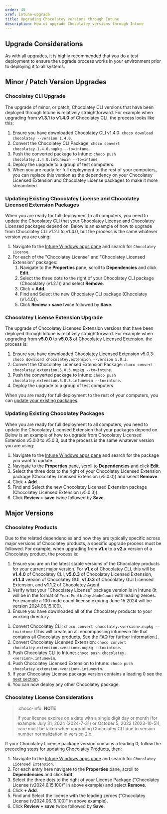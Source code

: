 ```yaml
---
order: 45
xref: intune-upgrade
title: Upgrading Chocolatey versions through Intune
description: How ot upgrade Chocolatey versions through Intune
---
```


<?! Include "../../../shared/intune-note.txt" /?>

## Upgrade Considerations

As with all upgrades, it is highly recommended that you do a test deployment to ensure the upgrade process works in your environment prior to deploying it to all systems.

## Minor / Patch Version Upgrades

### Chocolatey CLI Upgrade

The upgrade of minor, or patch, Chocolatey CLI versions that have been deployed through Intune is relatively straightforward.
For example when upgrading from **v1.3.1** to **v1.4.0** of Chocolatey CLI, the process looks like this:

1. Ensure you have downloaded Chocolatey CLI v1.4.0: `choco download chocolatey --version 1.4.0`.
1. Convert the Chocolatey CLI Package: `choco convert chocolatey.1.4.0.nupkg --to=intune`.
1. Push the converted package to Intune: `choco push chocolatey.1.4.0.intunewin --to=intune`.
1. Deploy the upgrade to a group of test computers.
1. When you are ready for full deployment to the rest of your computers, you can replace this version as the dependency on your Chocolatey Licensed Extension and Chocolatey License packages to make it more streamlined.

### Updating Existing Chocolatey License and Chocolatey Licensed Extension Packages

When you are ready for full deployment to all computers, you need to update the Chocolatey CLI that your Chocolatey License and Chocolatey Licensed packages depend on. Below is an example of how to upgrade from Chocolatey CLI v1.2.1 to v1.4.0, but the process is the same whatever version you are using:

1. Navigate to the [Intune Windows apps pane](https://endpoint.microsoft.com/#view/Microsoft_Intune_DeviceSettings/AppsWindowsMenu/~/windowsApps) and search for `Chocolatey License`.
1. For each of the "Chocolatey License" and "Chocolatey Licensed Extension" packages:
    1. Navigate to the **Properties** pane, scroll to **Dependencies** and click **Edit**.
    1. Select the three dots to the right of your Chocolatey CLI package (Chocolatey (v1.2.1)) and select **Remove**.
    1. Click **+ Add**.
    1. Find and Select the new Chocolatey CLI package (Chocolatey (v1.4.0)).
    1. Click **Review + save** twice followed by **Save**.

### Chocolatey License Extension Upgrade

The upgrade of Chocolatey Licensed Extension versions that have been deployed through Intune is relatively straightforward.
For example when upgrading from **v5.0.0** to **v5.0.3** of Chocolatey Licensed Extension, the process is:

1. Ensure you have downloaded Chocolatey Licensed Extension v5.0.3: `choco download chocolatey.extension --version 5.0.3`.
1. Convert the Chocolatey Licensed Extension Package: `choco convert chocolatey.extension.5.0.3.nupkg --to=intune`.
1. Push the converted package to Intune: `choco push chocolatey.extension.5.0.3.intunewin --to=intune`.
1. Deploy the upgrade to a group of test computers.

When you are ready for full deployment to the rest of your computers, you can [update your existing packages](#updating-existing-chocolatey-packages).

### Updating Existing Chocolatey Packages

When you are ready for full deployment to all computers, you need to update the Chocolatey Licensed Extension that your packages depend on. Below is an example of how to upgrade from Chocolatey Licensed Extension v5.0.0 to v5.0.3, but the process is the same whatever version you are using:

1. Navigate to the [Intune Windows apps pane](https://endpoint.microsoft.com/#view/Microsoft_Intune_DeviceSettings/AppsWindowsMenu/~/windowsApps) and search for the package you want to update.
1. Navigate to the **Properties** pane, scroll to **Dependencies** and click **Edit**.
1. Select the three dots to the right of your Chocolatey Licensed Extension package (Chocolatey Licensed Extension (v5.0.0)) and select **Remove**.
1. Click **+ Add**.
1. Find and Select the new Chocolatey Licensed Extension package (Chocolatey Licensed Extension (v5.0.3)).
1. Click **Review + save** twice followed by **Save**.

## Major Versions

### Chocolatey Products

Due to the related dependencies and how they are typically specific across major versions of Chocolatey products, a specific upgrade process must be followed.
For example, when upgrading from **v1.x** to a **v2.x** version of a Chocolatey product, the process is:

1. Ensure you are on the latest stable versions of the Chocolatey products for your current major version.
   For **v1.x** of Chocolatey CLI, this will be **v1.4.0** of Chocolatey CLI, **v5.0.3** of Chocolatey Licensed Extension, **v1.1.3** version of Chocolatey GUI, **v1.0.3** of Chocolatey GUI Licensed Extension, and **v1.1.2** of Chocolatey Agent.
1. Verify what your "Chocolatey License" package version is in Intune (It will be in the format of `Year.Month.Day.NodeCount` with leading zeroes. For example a 100 node count license expiring June 15 2024 will be version 2024.06.15.100).
1. Ensure you have downloaded all of the Chocolatey products to your working directory.
  <?! Include "../../../shared/intune-download-architect.txt" /?>
  <?! Include "../../../shared/intune-download-business.txt" /?>
1. Convert Chocolatey CLI: `choco convert chocolatey.<version>.nupkg --to=intune` (This will create an all encompassing intunewin file that contains all Chocolatey products. See the [FAQ](xref:intune-faq#why-do-i-need-all-of-the-chocolatey-products-if-im-not-using-them) for further information.).
1. Convert Chocolatey Licensed Extension: `choco convert chocolatey.extension.<version>.nupkg --to=intune`.
1. Push Chocolatey CLI to Intune: `choco push chocolatey.<version>.intunewin`.
1. Push Chocolatey Licensed Extension to Intune: `choco push chocolatey.extension.<version>.intunewin`.
1. If your Chocolatey License package version contains a leading 0 see the [next section](#chocolatey-license-considerations).
1. You can now deploy any other Chocolatey package.

### Chocolatey License Considerations

> :choco-info: **NOTE**
>
> If  your license expires on a date with a single digit day or month (for example: July 31, 2024 (2024-7-31) or October 5, 2023 (2023-10-5)), care must be taken when upgrading Chocolatey CLI due to version number normalization in version 2.x.

If your Chocolatey License package version contains a leading 0; follow the preceding steps for [updating Chocolatey Products](#chocolatey-products), then:

1. Navigate to the [Intune Windows apps pane](https://endpoint.microsoft.com/#view/Microsoft_Intune_DeviceSettings/AppsWindowsMenu/~/windowsApps) and search for `Chocolatey Licensed Extension`.
1. For each entry here navigate to the **Properties** pane, scroll to **Dependencies** and click **Edit**.
1. Select the three dots to the right of your License Package ("Chocolatey License (v2024.6.15.100)" in above example) and select **Remove**.
1. Click **+ Add**.
1. Find and Select the license with the leading zeroes ("Chocolatey License (v2024.06.15.100)" in above example).
1. Click **Review + save** twice followed by **Save**.
